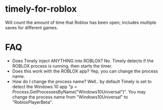 # timely-for-roblox
Will count the amount of time that Roblox has been open; includes multiple saves for different games.

# FAQ
- Does Timely inject ANYTHING into ROBLOX? No. Timely detects if the ROBLOX process is running, then starts the timer.
- Does this work with the ROBLOX app? Yep, you can change the process name.
- How do I change the process name? Well.. by default Timely is set to detect the Windows 10 app "p = Process.GetProcessesByName("Windows10Universal")". You may change the process name from "Windows10Universal" to "RobloxPlayerBeta".

